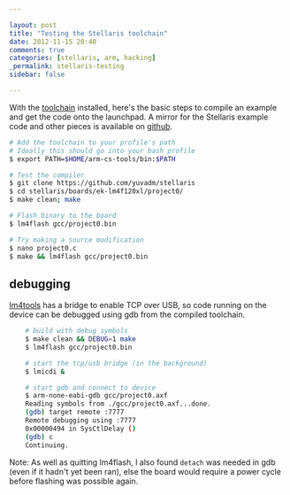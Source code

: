 ```yaml
---

layout: post
title: "Testing the Stellaris toolchain"
date: 2012-11-15 20:40
comments: true
categories: [stellaris, arm, hacking]
_permalink: stellaris-testing
sidebar: false

---
```


With the [toolchain] installed, here's the basic steps to compile an example and get the code onto the launchpad.  A mirror for the Stellaris example code and other pieces is available on [github].

[toolchain]: https://github.com/jsnyder/arm-eabi-toolchain
[macosx]: /blog/2012/11/15/compiling-the-stellaris-toolchain/
[github]: https://github.com/yuvadm/stellaris

``` sh
# Add the toolchain to your profile's path
# Ideally this should go into your bash profile
$ export PATH=$HOME/arm-cs-tools/bin:$PATH

# Test the compiler
$ git clone https://github.com/yuvadm/stellaris
$ cd stellaris/boards/ek-lm4f120xl/project0/
$ make clean; make

# Flash binary to the board
$ lm4flash gcc/project0.bin

# Try making a source modification
$ nano project0.c
$ make && lm4flash gcc/project0.bin
```

## debugging

[lm4tools] has a bridge to enable TCP over USB, so code running on the device can be debugged using gdb from the compiled toolchain.

[lm4tools]: https://github.com/utzig/lm4toolsn

``` sh
    # build with debug symbols
    $ make clean && DEBUG=1 make
    $ lm4flash gcc/project0.bin

    # start the tcp/usb bridge (in the background)
    $ lmicdi &

    # start gdb and connect to device
    $ arm-none-eabi-gdb gcc/project0.axf
    Reading symbols from ./gcc/project0.axf...done.
    (gdb) target remote :7777
    Remote debugging using :7777
    0x00000494 in SysCtlDelay ()
    (gdb) c
    Continuing.
```

Note: As well as quitting lm4flash, I also found ``detach`` was needed in gdb (even if it hadn't yet been ran), else the board would require a power cycle before flashing was possible again.
